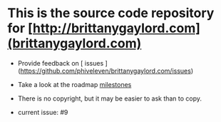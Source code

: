 # This is the source code repository for [http://brittanygaylord.com](brittanygaylord.com)
* Provide feedback on [ issues ] (https://github.com/phiveleven/brittanygaylord.com/issues)
* Take a look at the roadmap [ milestones ](https://github.com/phiveleven/brittanygaylord.com/issues/milestones)
* There is no copyright, but it may be easier to ask than to copy.

* current issue: #9


